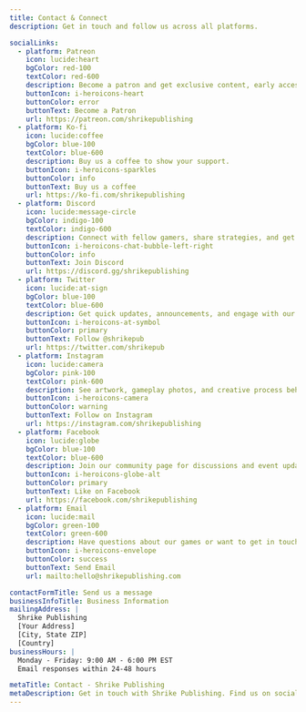 ```yaml
---
title: Contact & Connect
description: Get in touch and follow us across all platforms.

socialLinks:
  - platform: Patreon
    icon: lucide:heart
    bgColor: red-100
    textColor: red-600
    description: Become a patron and get exclusive content, early access, and behind-the-scenes updates.
    buttonIcon: i-heroicons-heart
    buttonColor: error
    buttonText: Become a Patron
    url: https://patreon.com/shrikepublishing
  - platform: Ko-fi
    icon: lucide:coffee
    bgColor: blue-100
    textColor: blue-600
    description: Buy us a coffee to show your support.
    buttonIcon: i-heroicons-sparkles
    buttonColor: info
    buttonText: Buy us a coffee
    url: https://ko-fi.com/shrikepublishing
  - platform: Discord
    icon: lucide:message-circle
    bgColor: indigo-100
    textColor: indigo-600
    description: Connect with fellow gamers, share strategies, and get real-time updates from our team.
    buttonIcon: i-heroicons-chat-bubble-left-right
    buttonColor: info
    buttonText: Join Discord
    url: https://discord.gg/shrikepublishing
  - platform: Twitter
    icon: lucide:at-sign
    bgColor: blue-100
    textColor: blue-600
    description: Get quick updates, announcements, and engage with our community.
    buttonIcon: i-heroicons-at-symbol
    buttonColor: primary
    buttonText: Follow @shrikepub
    url: https://twitter.com/shrikepub
  - platform: Instagram
    icon: lucide:camera
    bgColor: pink-100
    textColor: pink-600
    description: See artwork, gameplay photos, and creative process behind our games.
    buttonIcon: i-heroicons-camera
    buttonColor: warning
    buttonText: Follow on Instagram
    url: https://instagram.com/shrikepublishing
  - platform: Facebook
    icon: lucide:globe
    bgColor: blue-100
    textColor: blue-600
    description: Join our community page for discussions and event updates.
    buttonIcon: i-heroicons-globe-alt
    buttonColor: primary
    buttonText: Like on Facebook
    url: https://facebook.com/shrikepublishing
  - platform: Email
    icon: lucide:mail
    bgColor: green-100
    textColor: green-600
    description: Have questions about our games or want to get in touch? Send us an email.
    buttonIcon: i-heroicons-envelope
    buttonColor: success
    buttonText: Send Email
    url: mailto:hello@shrikepublishing.com

contactFormTitle: Send us a message
businessInfoTitle: Business Information
mailingAddress: |
  Shrike Publishing
  [Your Address]
  [City, State ZIP]
  [Country]
businessHours: |
  Monday - Friday: 9:00 AM - 6:00 PM EST
  Email responses within 24-48 hours

metaTitle: Contact - Shrike Publishing
metaDescription: Get in touch with Shrike Publishing. Find us on social media, support us on Patreon, and send us a message.
---
```

